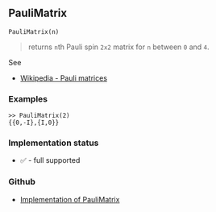 ## PauliMatrix

``` 
PauliMatrix(n)
```

> returns `n`th Pauli spin `2x2` matrix for `n` between `0` and `4`.

See
* [Wikipedia - Pauli matrices](https://en.wikipedia.org/wiki/Pauli_matrices) 

### Examples

```
>> PauliMatrix(2) 
{{0,-I},{I,0}}
```






### Implementation status

* &#x2705; - full supported

### Github

* [Implementation of PauliMatrix](https://github.com/axkr/symja_android_library/blob/master/symja_android_library/matheclipse-core/src/main/java/org/matheclipse/core/builtin/LinearAlgebra.java#L4427) 
